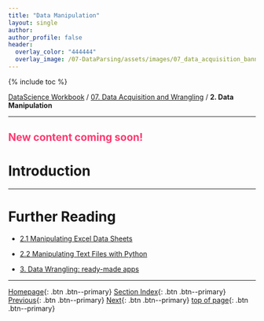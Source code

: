 ```yaml
---
title: "Data Manipulation"
layout: single
author:
author_profile: false
header:
  overlay_color: "444444"
  overlay_image: /07-DataParsing/assets/images/07_data_acquisition_banner.png
---
```


{% include toc %}

[DataScience Workbook](https://datascience.101workbook.org/) / [07. Data Acquisition and Wrangling](../00-DataParsing-LandingPage.md) / **2. Data Manipulation**

---


## <span style="color: #ff3870;">New content coming soon!</span>

# Introduction





___
# Further Reading
* [2.1 Manipulating Excel Data Sheets](01-EXCEL/01-manipulate-excel-sheets)
* [2.2 Manipulating Text Files with Python](02-PYTHON/01-manipulate-data-with-python)

* [3. Data Wrangling: ready-made apps](../03-DATA-WRANGLING-APPS/00-data-wrangling-apps)


___

[Homepage](../../index.md){: .btn  .btn--primary}
[Section Index](../00-DataParsing-LandingPage){: .btn  .btn--primary}
[Previous](../01-FILE-ACCESS/04-3-tutorial-mount-remote-folder){: .btn  .btn--primary}
[Next](01-EXCEL/01-manipulate-excel-sheets){: .btn  .btn--primary}
[top of page](#introduction){: .btn  .btn--primary}
